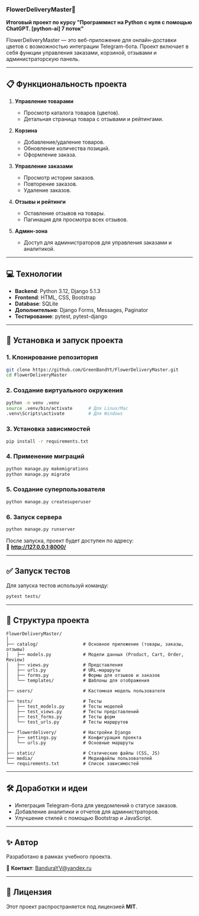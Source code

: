 ### **FlowerDeliveryMaster🚀**
**Итоговый проект по курсу "Программист на Python с нуля с помощью ChatGPT. [python-ai] 7 поток"**  

FlowerDeliveryMaster — это веб-приложение для онлайн-доставки цветов с возможностью интеграции Telegram-бота. Проект включает в себя функции управления заказами, корзиной, отзывами и администраторскую панель.

---

## 📋 **Функциональность проекта**

1. **Управление товарами**  
   - Просмотр каталога товаров (цветов).  
   - Детальная страница товара с отзывами и рейтингами.  

2. **Корзина**  
   - Добавление/удаление товаров.  
   - Обновление количества позиций.  
   - Оформление заказа.  

3. **Управление заказами**  
   - Просмотр истории заказов.  
   - Повторение заказов.  
   - Удаление заказов.  

4. **Отзывы и рейтинги**  
   - Оставление отзывов на товары.  
   - Пагинация для просмотра всех отзывов.  

5. **Админ-зона**  
   - Доступ для администраторов для управления заказами и аналитикой.  

---

## 💻 **Технологии**

- **Backend**: Python 3.12, Django 5.1.3  
- **Frontend**: HTML, CSS, Bootstrap  
- **Database**: SQLite  
- **Дополнительно**: Django Forms, Messages, Paginator  
- **Тестирование**: pytest, pytest-django  

---

## 🚀 **Установка и запуск проекта**

### **1. Клонирование репозитория**
```bash
git clone https://github.com/GreenBandYt/FlowerDeliveryMaster.git
cd FlowerDeliveryMaster
```

### **2. Создание виртуального окружения**
```bash
python -m venv .venv
source .venv/bin/activate      # Для Linux/Mac
.venv\Scripts\activate         # Для Windows
```

### **3. Установка зависимостей**
```bash
pip install -r requirements.txt
```

### **4. Применение миграций**
```bash
python manage.py makemigrations
python manage.py migrate
```

### **5. Создание суперпользователя**
```bash
python manage.py createsuperuser
```

### **6. Запуск сервера**
```bash
python manage.py runserver
```

После запуска, проект будет доступен по адресу:  
📍 **http://127.0.0.1:8000/**  

---

## ✅ **Запуск тестов**

Для запуска тестов используй команду:
```bash
pytest tests/
```

---

## 📂 **Структура проекта**

```
FlowerDeliveryMaster/
│
├── catalog/                 # Основное приложение (товары, заказы, отзывы)
│   ├── models.py            # Модели данных (Product, Cart, Order, Review)
│   ├── views.py             # Представления
│   ├── urls.py              # URL-маршруты
│   ├── forms.py             # Формы для отзывов и заказов
│   └── templates/           # Шаблоны для отображения
│
├── users/                   # Кастомная модель пользователя
│
├── tests/                   # Тесты
│   ├── test_models.py       # Тесты моделей
│   ├── test_views.py        # Тесты представлений
│   ├── test_forms.py        # Тесты форм
│   └── test_urls.py         # Тесты маршрутов
│
├── flowerdelivery/          # Настройки Django
│   ├── settings.py          # Конфигурация проекта
│   └── urls.py              # Основные маршруты
│
├── static/                  # Статические файлы (CSS, JS)
├── media/                   # Медиафайлы пользователей
└── requirements.txt         # Список зависимостей
```

---

## 🛠 **Доработки и идеи**

- Интеграция Telegram-бота для уведомлений о статусе заказов.  
- Добавление аналитики и отчетов для администраторов.  
- Улучшение стилей с помощью Bootstrap и JavaScript.  

---

## ✨ **Автор**

Разработано в рамках учебного проекта.  

📧 **Контакт**: [BanduraYV@yandex.ru](mailto:BanduraYV@yandex.ru)

---

## 🔖 **Лицензия**

Этот проект распространяется под лицензией **MIT**.
```
